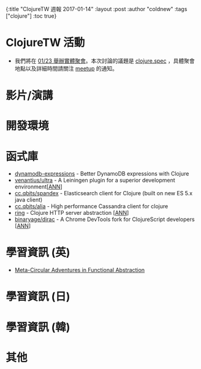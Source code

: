 {:title "ClojureTW 週報 2017-01-14"
:layout :post
:author "coldnew"
:tags  ["clojure"]
:toc true}

# ClojureTW 活動

* 我們將在 [01/23 舉辦實體聚會](https://www.meetup.com/Clojure-tw/events/236234639/)。本次討論的議題是 [clojure.spec](http://clojure.org/about/spec) ，具體聚會地點以及詳細時間請關注 [meetup](https://www.meetup.com/Clojure-tw/events/236234639/) 的通知。

# 影片/演講


# 開發環境


# 函式庫
* [dynamodb-expressions](https://github.com/brabster/dynamodb-expressions) - Better DynamoDB expressions with Clojure
* [venantius/ultra](https://github.com/venantius/ultra) - A Leiningen plugin for a superior development environment[[ANN](https://github.com/venantius/ultra/releases/tag/v0.5.1)]
* [cc.qbits/spandex](https://github.com/mpenet/spandex) - Elasticsearch client for Clojure (built on new ES 5.x java client)
* [cc.qbits/alia](https://github.com/mpenet/alia) - High performance Cassandra client for clojure
* [ring](https://github.com/ring-clojure/ring) - Clojure HTTP server abstraction [[ANN](https://groups.google.com/forum/#!topic/clojure/YDrKBV26rnA)]
* [binaryage/dirac](https://github.com/binaryage/dirac) - A Chrome DevTools fork for ClojureScript developers [[ANN](https://github.com/binaryage/dirac/releases/tag/v1.0.0)]

# 學習資訊 (英)

* [Meta-Circular Adventures in Functional Abstraction](https://chriskohlhepp.wordpress.com/functional-programming-section/metacircular-adventures-in-functional-abstraction-challenging-clojure-in-common-lisp/)

# 學習資訊 (日)


# 學習資訊 (韓)


# 其他


